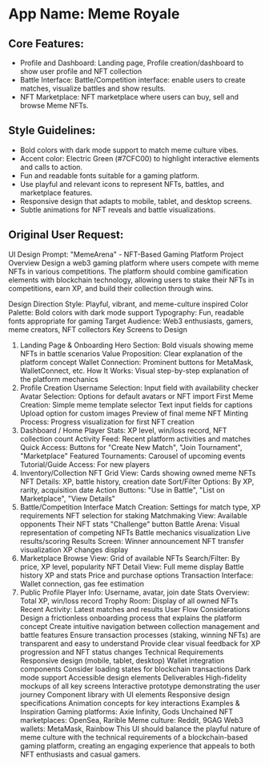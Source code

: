 # **App Name**: Meme Royale

## Core Features:

- Profile and Dashboard: Landing page, Profile creation/dashboard to show user profile and NFT collection
- Battle Interface: Battle/Competition interface: enable users to create matches, visualize battles and show results.
- NFT Marketplace: NFT marketplace where users can buy, sell and browse Meme NFTs.

## Style Guidelines:

- Bold colors with dark mode support to match meme culture vibes.
- Accent color: Electric Green (#7CFC00) to highlight interactive elements and calls to action.
- Fun and readable fonts suitable for a gaming platform.
- Use playful and relevant icons to represent NFTs, battles, and marketplace features.
- Responsive design that adapts to mobile, tablet, and desktop screens.
- Subtle animations for NFT reveals and battle visualizations.

## Original User Request:
UI Design Prompt: "MemeArena" - NFT-Based Gaming Platform
Project Overview
Design a web3 gaming platform where users compete with meme NFTs in various competitions. The platform should combine gamification elements with blockchain technology, allowing users to stake their NFTs in competitions, earn XP, and build their collection through wins.

Design Direction
Style: Playful, vibrant, and meme-culture inspired
Color Palette: Bold colors with dark mode support
Typography: Fun, readable fonts appropriate for gaming
Target Audience: Web3 enthusiasts, gamers, meme creators, NFT collectors
Key Screens to Design
1. Landing Page & Onboarding
Hero Section: Bold visuals showing meme NFTs in battle scenarios
Value Proposition: Clear explanation of the platform concept
Wallet Connection: Prominent buttons for MetaMask, WalletConnect, etc.
How It Works: Visual step-by-step explanation of the platform mechanics
2. Profile Creation
Username Selection: Input field with availability checker
Avatar Selection: Options for default avatars or NFT import
First Meme Creation:
Simple meme template selector
Text input fields for captions
Upload option for custom images
Preview of final meme
NFT Minting Process: Progress visualization for first NFT creation
3. Dashboard / Home
Player Stats: XP level, win/loss record, NFT collection count
Activity Feed: Recent platform activities and matches
Quick Access: Buttons for "Create New Match", "Join Tournament", "Marketplace"
Featured Tournaments: Carousel of upcoming events
Tutorial/Guide Access: For new players
4. Inventory/Collection
NFT Grid View: Cards showing owned meme NFTs
NFT Details: XP, battle history, creation date
Sort/Filter Options: By XP, rarity, acquisition date
Action Buttons: "Use in Battle", "List on Marketplace", "View Details"
5. Battle/Competition Interface
Match Creation:
Settings for match type, XP requirements
NFT selection for staking
Matchmaking View:
Available opponents
Their NFT stats
"Challenge" button
Battle Arena:
Visual representation of competing NFTs
Battle mechanics visualization
Live results/scoring
Results Screen:
Winner announcement
NFT transfer visualization
XP changes display
6. Marketplace
Browse View: Grid of available NFTs
Search/Filter: By price, XP level, popularity
NFT Detail View:
Full meme display
Battle history
XP and stats
Price and purchase options
Transaction Interface: Wallet connection, gas fee estimation
7. Public Profile
Player Info: Username, avatar, join date
Stats Overview: Total XP, win/loss record
Trophy Room: Display of all owned NFTs
Recent Activity: Latest matches and results
User Flow Considerations
Design a frictionless onboarding process that explains the platform concept
Create intuitive navigation between collection management and battle features
Ensure transaction processes (staking, winning NFTs) are transparent and easy to understand
Provide clear visual feedback for XP progression and NFT status changes
Technical Requirements
Responsive design (mobile, tablet, desktop)
Wallet integration components
Consider loading states for blockchain transactions
Dark mode support
Accessible design elements
Deliverables
High-fidelity mockups of all key screens
Interactive prototype demonstrating the user journey
Component library with UI elements
Responsive design specifications
Animation concepts for key interactions
Examples & Inspiration
Gaming platforms: Axie Infinity, Gods Unchained
NFT marketplaces: OpenSea, Rarible
Meme culture: Reddit, 9GAG
Web3 wallets: MetaMask, Rainbow
This UI should balance the playful nature of meme culture with the technical requirements of a blockchain-based gaming platform, creating an engaging experience that appeals to both NFT enthusiasts and casual gamers.
  